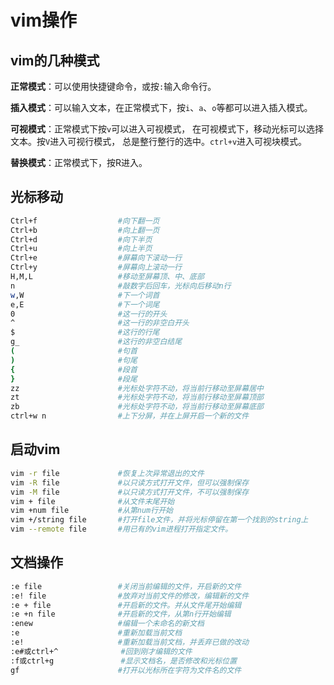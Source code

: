 # vim操作

## vim的几种模式

**正常模式**：可以使用快捷键命令，或按`:`输入命令行。

**插入模式**：可以输入文本，在正常模式下，按`i`、`a`、`o`等都可以进入插入模式。

**可视模式**：正常模式下按`v`可以进入可视模式， 在可视模式下，移动光标可以选择文本。按`V`进入可视行模式， 总是整行整行的选中。`ctrl+v`进入可视块模式。

**替换模式**：正常模式下，按R进入。

## 光标移动

```bash
Ctrl+f					#向下翻一页
Ctrl+b					#向上翻一页
Ctrl+d					#向下半页
Ctrl+u					#向上半页
Ctrl+e					#屏幕向下滚动一行
Ctrl+y					#屏幕向上滚动一行
H,M,L					#移动至屏幕顶、中、底部
n						#敲数字后回车，光标向后移动n行
w,W 					#下一个词首
e,E 					#下一个词尾
0						#这一行的开头
^						#这一行的非空白开头
$						#这行的行尾
g_						#这行的非空白结尾
(						#句首
)						#句尾
{						#段首
}						#段尾
zz						#光标处字符不动，将当前行移动至屏幕居中
zt						#光标处字符不动，将当前行移动至屏幕顶部
zb						#光标处字符不动，将当前行移动至屏幕底部
ctrl+w n				#上下分屏，并在上屏开启一个新的文件
```

## 启动vim

```bash
vim -r file				#恢复上次异常退出的文件
vim -R file				#以只读方式打开文件，但可以强制保存
vim -M file				#以只读方式打开文件，不可以强制保存
vim + file				#从文件末尾开始
vim +num file			#从第num行开始
vim +/string file		#打开file文件，并将光标停留在第一个找到的string上
vim --remote file		#用已有的vim进程打开指定文件。
```

## 文档操作

```bash
:e file					#关闭当前编辑的文件，开启新的文件
:e! file				#放弃对当前文件的修改，编辑新的文件
:e + file				#开启新的文件。并从文件尾开始编辑
:e +n file				#开启新的文件，从第n行开始编辑
:enew					#编辑一个未命名的新文档
:e						#重新加载当前文档
:e!						#重新加载当前文档，并丢弃已做的改动
:e#或ctrl+^				#回到刚才编辑的文件
:f或ctrl+g				#显示文档名，是否修改和光标位置
gf						#打开以光标所在字符为文件名的文件
```

